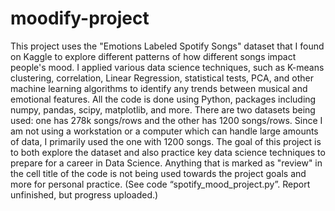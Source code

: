 # moodify-project

This project uses the "Emotions Labeled Spotify Songs" dataset that I found on Kaggle to explore different patterns of how different songs impact people's mood. I applied various data science techniques, such as K-means clustering, correlation, Linear Regression, statistical tests, PCA, and other machine learning algorithms to identify any trends between musical and emotional features. All the code is done using Python, packages including numpy, pandas, scipy, matplotlib, and more.
There are two datasets being used: one has 278k songs/rows and the other has 1200 songs/rows. Since I am not using a workstation or a computer which can handle large amounts of data, I primarily used the one with 1200 songs.
The goal of this project is to both explore the dataset and also practice key data science techniques to prepare for a career in Data Science. Anything that is marked as "review" in the cell title of the code is not being used towards the project goals and more for personal practice. 
(See code “spotify_mood_project.py”. Report unfinished, but progress uploaded.)
